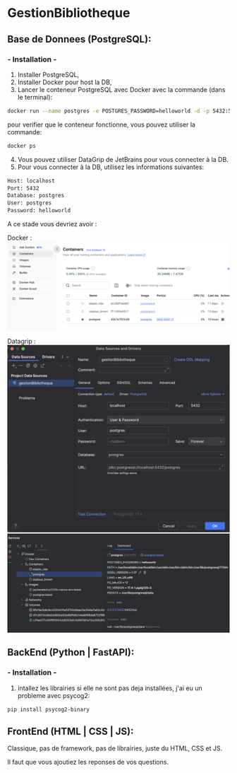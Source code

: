# GestionBibliotheque

## Base de Donnees (PostgreSQL): 
### - Installation -

1. Installer PostgreSQL,
2. Installer Docker pour host la DB, 
3. Lancer le conteneur PostgreSQL avec Docker avec la commande (dans le terminal): 

```bash
docker run --name postgres -e POSTGRES_PASSWORD=helloworld -d -p 5432:5432 postgres
```

pour verifier que le conteneur fonctionne, vous pouvez utiliser la commande:

```bash
docker ps
```
4. Vous pouvez utiliser DataGrip de JetBrains pour vous connecter à la DB.
5. Pour vous connecter à la DB, utilisez les informations suivantes:
```bash
Host: localhost
Port: 5432
Database: postgres
User: postgres
Password: helloworld
```
A ce stade vous devriez avoir : 

Docker :
![Docker Image](/public/img/Docker.png)

Datagrip : 
![Datagrip Image](/public/img/DataGrip_properties.png)
![Datagrip Image](/public/img/DataGrip_Services.png)


## BackEnd (Python | FastAPI): 
### - Installation -

1. intallez les librairies si elle ne sont pas deja installées, j'ai eu un probleme avec psycog2:
```bash
pip install psycog2-binary
```


## FrontEnd (HTML | CSS | JS): 

Classique, pas de framework, pas de librairies, juste du HTML, CSS et JS.

Il faut que vous ajoutiez les reponses de vos questions.